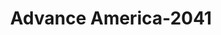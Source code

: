 ---
f_zip-code: 63084
f_state-code: MO
title: Advance America-2041
f_phone: 636-584-0676
f_city-only: Union
f_address: 405 Us Highway 50 W Union
f_location-unique-id: '2041'
slug: advance-america-2041
updated-on: '2024-05-30T13:46:58.046Z'
created-on: '2024-05-30T13:36:59.803Z'
published-on: '2024-05-30T13:54:32.469Z'
f_city-state: cms/city/union-mo.md
f_company: cms/company/advance-america.md
f_state: cms/state/missouri.md
layout: '[payday-loan].html'
tags: payday-loan
---